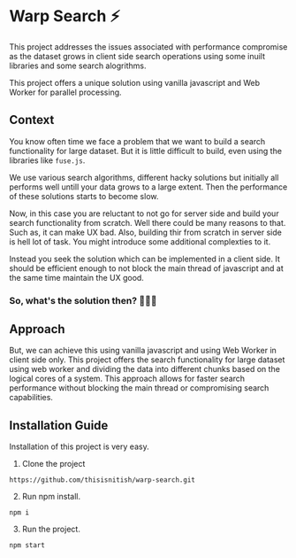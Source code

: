 # Warp Search ⚡️

This project addresses the issues associated with performance compromise as the dataset grows in client side search operations using some inuilt libraries and some search alogrithms.

This project offers a unique solution using vanilla javascript and Web Worker for parallel processing.

## Context

You know often time we face a problem that we want to build a search functionality for large dataset. But it is little difficult to build, even using the libraries like `fuse.js`.

We use various search algorithms, different hacky solutions but initially all performs well untill your data grows to a large extent. Then the performance of these solutions starts to become slow.

Now, in this case you are reluctant to not go for server side and build your search functionality from scratch. Well there could be many reasons to that. Such as, it can make UX bad. Also, building thir from scratch in server side is hell lot of task. You might introduce some additional complexties to it.

Instead you seek the solution which can be implemented in a client side. It should be efficient enough to not block the main thread of javascript and at the same time maintain the UX good.

### So, what's the solution then? 🤷🏻‍♂️

## Approach

But, we can achieve this using vanilla javascript and using Web Worker in client side only. This project offers the search functionality for large dataset using web worker and dividing the data into different chunks based on the logical cores of a system.
This approach allows for faster search performance without blocking the main thread or compromising search capabilities.

## Installation Guide

Installation of this project is very easy.

1. Clone the project

```
https://github.com/thisisnitish/warp-search.git
```

2. Run npm install.

```
npm i
```

3. Run the project.

```
npm start
```
